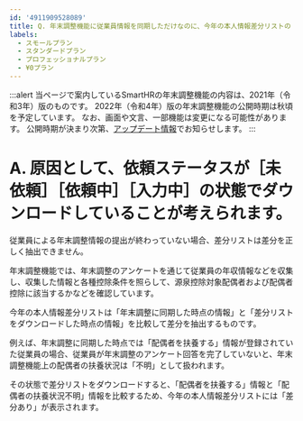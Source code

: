 ```yaml
---
id: '4911909528089'
title: Q. 年末調整機能に従業員情報を同期しただけなのに、今年の本人情報差分リストの「★配偶者の扶養状況変更有無」項目に「差分あり」が出るのはなぜ？
labels:
  - スモールプラン
  - スタンダードプラン
  - プロフェッショナルプラン
  - ¥0プラン
---
```

:::alert
当ページで案内しているSmartHRの年末調整機能の内容は、2021年（令和3年）版のものです。
2022年（令和4年）版の年末調整機能の公開時期は秋頃を予定しています。
なお、画面や文言、一部機能は変更になる可能性があります。
公開時期が決まり次第、[アップデート情報](https://smarthr.jp/update)でお知らせします。
:::

# A. 原因として、依頼ステータスが［未依頼］［依頼中］［入力中］の状態でダウンロードしていることが考えられます。

従業員による年末調整情報の提出が終わっていない場合、差分リストは差分を正しく抽出できません。

年末調整機能では、年末調整のアンケートを通じて従業員の年収情報などを収集し、収集した情報と各種控除条件を照らして、源泉控除対象配偶者および配偶者控除に該当するかなどを確認しています。

今年の本人情報差分リストは「年末調整に同期した時点の情報」と「差分リストをダウンロードした時点の情報」を比較して差分を抽出するものです。

例えば、年末調整に同期した時点では「配偶者を扶養する」情報が登録されていた従業員の場合、従業員が年末調整のアンケート回答を完了していないと、年末調整機能上の配偶者の扶養状況は「不明」として扱われます。

その状態で差分リストをダウンロードすると、「配偶者を扶養する」情報と「配偶者の扶養状況不明」情報を比較するため、今年の本人情報差分リストには「差分あり」が表示されます。
